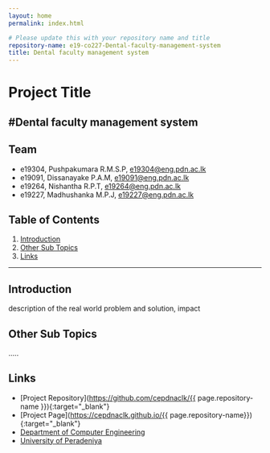 ```yaml
---
layout: home
permalink: index.html

# Please update this with your repository name and title
repository-name: e19-co227-Dental-faculty-management-system
title: Dental faculty management system
---
```


[comment]: # "This is the standard layout for the project, but you can clean this and use your own template"

# Project Title
#Dental faculty management system
---

<!-- 
This is a sample image, to show how to add images to your page. To learn more options, please refer [this](https://projects.ce.pdn.ac.lk/docs/faq/how-to-add-an-image/)

![Sample Image](./images/sample.png)
 -->

## Team
-  e19304, Pushpakumara R.M.S.P, [e19304@eng.pdn.ac.lk](mailto:e19304@eng.pdn.ac.lk)
-  e19091, Dissanayake P.A.M, [e19091@eng.pdn.ac.lk](mailto:e19091@eng.pdn.ac.lk)
-  e19264, Nishantha R.P.T, [e19264@eng.pdn.ac.lk](mailto:e19264@eng.pdn.ac.lk)
-  e19227, Madhushanka M.P.J, [e19227@eng.pdn.ac.lk](mailto:e19227@eng.pdn.ac.lk)
## Table of Contents
1. [Introduction](#introduction)
2. [Other Sub Topics](#other-sub-topics)
3. [Links](#links)

---

## Introduction

 description of the real world problem and solution, impact

## Other Sub Topics

.....

## Links

- [Project Repository](https://github.com/cepdnaclk/{{ page.repository-name }}){:target="_blank"}
- [Project Page](https://cepdnaclk.github.io/{{ page.repository-name}}){:target="_blank"}
- [Department of Computer Engineering](http://www.ce.pdn.ac.lk/)
- [University of Peradeniya](https://eng.pdn.ac.lk/)


[//]: # (Please refer this to learn more about Markdown syntax)
[//]: # (https://github.com/adam-p/markdown-here/wiki/Markdown-Cheatsheet)

